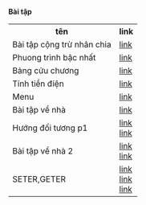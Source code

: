 <b>Bài tập</b>
<table width="1000px">
 <tr>
 <th> tên </th>
 <th> link </th>
 </tr>
  <tr>
  <td>
   Bài tập cộng trừ nhân chia
   </td>
  <td>
   <a href="https://github.com/FASTTRACKSE/FTJD1803/blob/master/Tai/HelloJava/src/HelloJava.java"> link</a?
  </td>
 </tr>
    <tr>
  <td>
   Phuong trình bậc nhất
   </td>
  <td>
   <a href="https://github.com/FASTTRACKSE/FTJD1803/blob/master/Tai/HelloJava/src/ptbn.java"> link</a?
  </td>
 </tr>
 <tr>
  <td>
   Bảng cửu chương
   </td>
  <td>
   <a href="https://github.com/FASTTRACKSE/FTJD1803/blob/master/Tai/HelloJava/src/bangcuuchuong.java"> link</a?
  </td>
 </tr>
    <tr>
  <td>
   Tính tiền điện
   </td>
  <td>
   <a href="https://github.com/FASTTRACKSE/FTJD1803/blob/master/Tai/HelloJava/src/tinhtiendien.java"> link</a?
  </td>
 </tr>
     <tr>
  <td>
   Menu
   </td>
  <td>
   <a href="https://github.com/FASTTRACKSE/FTJD1803/blob/master/Tai/HelloJava/src/menu.java"> link</a?
  </td>
 </tr>
    <tr>
  <td>
   Bài tập về nhà
   </td>
  <td>
   <a href="https://github.com/FASTTRACKSE/FTJD1803/blob/master/Tai/HelloJava/src/mang.java"> link</a?
  </td>
 </tr>
       <tr>
  <td>
   Hướng đối tương p1
   </td>
  <td rowpan=2>
   <a href="https://github.com/FASTTRACKSE/FTJD1803/blob/master/Tai/QLSV/src/QLSV.java"> link</a><br>
   <a href="https://github.com/FASTTRACKSE/FTJD1803/blob/master/Tai/QLSV/src/SinhVien.java"> link</a>
  </td>
 </tr>
        <tr>
  <td>
   Bài tập về nhà 2
   </td>
  <td rowpan=2>
   <a href="https://github.com/FASTTRACKSE/FTJD1803/blob/master/Tai/Lad03/src/Lad03.java"> link</a><br>
   <a href="https://github.com/FASTTRACKSE/FTJD1803/blob/master/Tai/Lad03/src/sanpham.java"> link</a>
  </td>
 </tr>
   </tr>
        <tr>
  <td>
   SETER,GETER
   </td>
  <td rowpan=2>
   <a href="https://github.com/FASTTRACKSE/FTJD1803/blob/master/Tai/QLSV1/src/menu1.java"> link</a><br>
   <a href="https://github.com/FASTTRACKSE/FTJD1803/blob/master/Tai/QLSV1/src/SinhVien.java"> link</a><br>
   <a href="https://github.com/FASTTRACKSE/FTJD1803/blob/master/Tai/QLSV1/src/Main.java"> link</a>
  </td>
 </tr>

</table>
  
